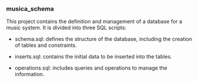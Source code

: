 ### musica_schema

This project contains the definition and management of a database for a music system. It is divided into three SQL scripts:

- schema.sql: defines the structure of the database, including the creation of tables and constraints.

- inserts.sql: contains the initial data to be inserted into the tables.

- operations.sql: includes queries and operations to manage the information.
